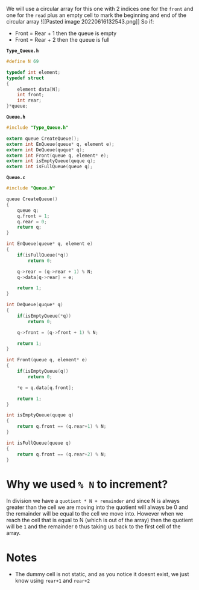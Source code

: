 We will use a circular array for this one with 2 indices one for the `front` and one for the `read` plus an empty cell to mark the beginning and end of the circular array
![[Pasted image 20220616132543.png]]
So if:
- Front = Rear + 1 then the queue is empty
- Front = Rear + 2 then the queue is full


**`Type_Queue.h`**
```c
#define N 69

typedef int element;
typedef struct
{
	element data[N];
	int front;
	int rear;
}*queue;
```

**`Queue.h`**
```c
#include "Type_Queue.h"

extern queue CreateQueue();
extern int EnQueue(queue* q, element e);
extern int DeQueue(quque* q);
extern int Front(queue q, element* e);
extern int isEmptyQueue(quque q);
extern int isFullQueue(queue q);
```

**`Queue.c`**
```c
#include "Queue.h"

queue CreateQueue()
{
	queue q;
	q.front = 1;
	q.rear = 0;
	return q;
}

int EnQueue(queue* q, element e)
{
	if(isFullQueue(*q))
		return 0;

	q->rear = (q->rear + 1) % N;
	q->data[q->rear] = e;

	return 1;
}

int DeQueue(quque* q)
{
	if(isEmptyQueue(*q))
		return 0;

	q->front = (q->front + 1) % N;

	return 1;
}

int Front(queue q, element* e)
{
	if(isEmptyQueue(q))
		return 0;

	*e = q.data[q.front];

	return 1;
}

int isEmptyQueue(quque q)
{
	return q.front == (q.rear+1) % N;
}

int isFullQueue(queue q)
{
	return q.front == (q.rear+2) % N;
}
```


# Why we used `% N` to increment?
In division we have a `quotient * N + remainder` and since N is always greater than the cell we are moving into the quotient will always be 0 and the remainder will be equal to the cell we move into.
However when we reach the cell that is equal to N (which is out of the array) then the quotient will be `1` and the remainder `0` thus taking us back to the first cell of the array.

# Notes
- The dummy cell is not static, and as you notice it doesnt exist, we just know using `rear+1` and `rear+2`